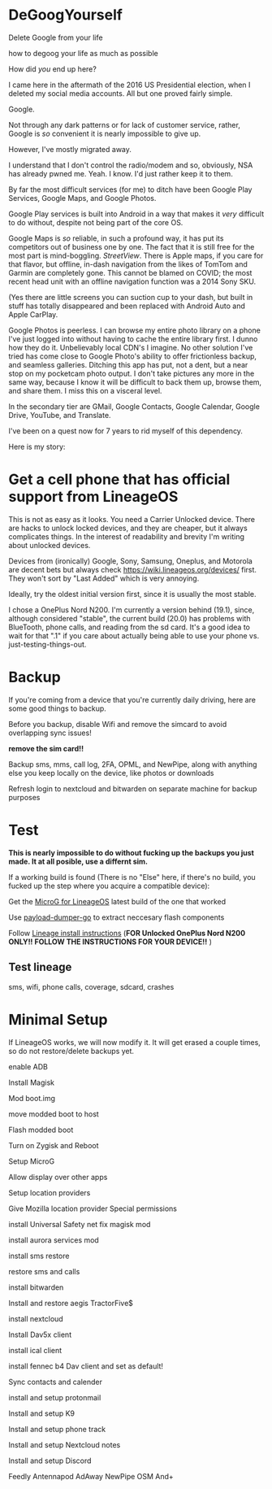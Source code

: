 # DeGoogYourself
Delete Google from your life


how to degoog your life as much as possible

How did *you* end up here?

I came here in the aftermath of the 2016 US Presidential election, when I deleted my social media accounts.  All but one proved fairly simple.

Google.

Not through any dark patterns or for lack of customer service, rather, Google is *so* convenient it is nearly impossible to give up.

However, I've mostly migrated away.

I understand that I don't control the radio/modem and so, obviously, NSA has already pwned me.  Yeah. I know.  I'd just rather keep it to them.

By far the most difficult services (for me) to ditch have been Google Play Services, Google Maps, and Google Photos.

Google Play services is built into Android in a way that makes it *very* difficult to do without, despite not being part of the core OS.

Google Maps is *so* reliable, in such a profound way, it has put its competitors out of business one by one.  The fact that it is still free for the most part is mind-boggling.  *StreetView*. There is Apple maps, if you care for that flavor, but offline, in-dash navigation from the likes of TomTom and Garmin are completely gone.  This cannot be blamed on COVID; the most recent head unit with an offline navigation function was a 2014 Sony SKU.

(Yes there are little screens you can suction cup to your dash, but built in stuff has totally disappeared and been replaced with Android Auto and Apple CarPlay.

Google Photos is peerless.  I can browse my entire photo library on a phone I've just logged into without having to cache the entire library first.  I dunno how they do it.  Unbelievably local CDN's I imagine.  No other solution I've tried has come close to Google Photo's ability to offer frictionless backup, and seamless galleries. Ditching this app has put, not a dent, but a near stop on my pocketcam photo output.  I don't take pictures any more in the same way, because I know it will be difficult to back them up, browse them, and share them.  I miss this on a visceral level.

In the secondary tier are GMail, Google Contacts, Google Calendar, Google Drive, YouTube, and Translate.

I've been on a quest now for 7 years to rid myself of this dependency.

Here is my story:

# Get a cell phone that has official support from LineageOS

This is not as easy as it looks.  You need a Carrier Unlocked device. There are hacks to unlock locked devices, and they are cheaper, but it always complicates things.  In the interest of readability and brevity I'm writing about unlocked devices.

Devices from (ironically) Google, Sony, Samsung, Oneplus, and Motorola are decent bets but always check https://wiki.lineageos.org/devices/ first. They won't sort by "Last Added" which is very annoying.

Ideally, try the oldest initial version first, since it is usually the most stable.

I chose a OnePlus Nord N200.  I'm currently a version behind (19.1), since, although considered "stable", the current build (20.0) has problems with BlueTooth, phone calls, and reading from the sd card. It's a good idea to wait for that ".1" if you care about actually being able to use your phone vs. just-testing-things-out.

# Backup
If you're coming from a device that you're currently daily driving, here are some good things to backup.

Before you backup, disable Wifi and remove the simcard to avoid overlapping sync issues!

**remove the sim card!!**

Backup sms, mms, call log, 2FA, OPML, and NewPipe, along with anything else you keep locally on the device, like photos or downloads

Refresh login to nextcloud and bitwarden on separate machine for backup purposes

# Test

**This is nearly impossible to do without fucking up the backups you just made.  It at all posible, use a differnt sim.**

If a working build is found (There is no "Else" here, if there's no build, you fucked up the step where you acquire a compatible device):

Get the [MicroG for LineageOS](https://lineage.microg.org/) latest build of the one that worked

Use [payload-dumper-go](https://github.com/ssut/payload-dumper-go) to extract neccesary flash components

Follow [Lineage install instructions](https://wiki.lineageos.org/devices/dre/install) (**FOR Unlocked OnePlus Nord N200 ONLY!!  FOLLOW THE INSTRUCTIONS FOR YOUR DEVICE!!** )

## Test lineage

sms, wifi, phone calls, coverage, sdcard, crashes

# Minimal Setup

If LineageOS works, we will now modify it.  It will get erased a couple times, so do not restore/delete backups yet.

enable ADB

Install Magisk

Mod boot.img

move modded boot to host

Flash modded boot

Turn on Zygisk and Reboot

Setup MicroG

Allow display over other apps

Setup location providers

Give Mozilla location provider Special permissions

install Universal Safety net fix magisk mod

install aurora services mod

install sms restore

restore sms and calls

install bitwarden

Install and restore aegis TractorFive$

install nextcloud

Install Dav5x client

install ical client

install fennec b4 Dav client and set as default!

Sync contacts and calender

install and setup protonmail

Install and setup K9

Install and setup phone track

Install and setup Nextcloud notes

Install and setup Discord

Feedly
Antennapod
AdAway
NewPipe
OSM And+
